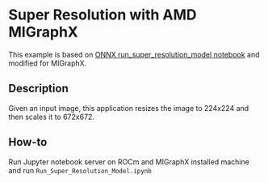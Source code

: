 # Super Resolution with AMD MIGraphX

This example is based on [ONNX run_super_resolution_model notebook](https://github.com/onnx/models/blob/master/vision/super_resolution/sub_pixel_cnn_2016/dependencies/Run_Super_Resolution_Model.ipynb) and modified for MIGraphX.

## Description
Given an input image, this application resizes the image to 224x224 and then scales it to 672x672.

## How-to
Run Jupyter notebook server on ROCm and MIGraphX installed machine and run `Run_Super_Resolution_Model.ipynb`